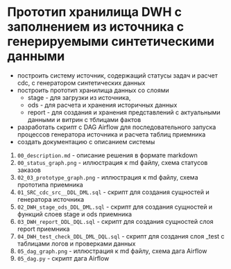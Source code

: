 # Прототип хранилища DWH с заполнением из источника с генерируемыми синтетическими данными

- построить систему источник, содержащий статусы задач и расчет cdc, с генератором синтетических данных 
- построить прототип хранилища данных со слоями
  -  stage - для загрузки из источника,
  -  ods - для расчета и хранения историчных данных
  -  report - для создания и хранения представлений с актуальными данными и витрин с тблицами фактов
- разработать скрипт c DAG Airflow для последовательного запуска процессов генератора источника и расчета таблиц приемника
- создать документацию с описанием системы

1. `00_description.md` - описание решения в формате markdown
2. `00_status_graph.png` - иллюстрация к md файлу, схема статусов заказов
3. `02_03_prototype_graph.png` - иллюстрация к md файлу, схема прототипа приемника
4. `01_SRC_cdc_src__DDL_DML.sql` - скрипт для создания сущностей и генератора источника
5. `02_DWH_stage_ods_DDL_DML.sql` - скрипт для создания сущностей и функций слоев stage и ods приемника
6. `03_DWH_report_DDL_DQL.sql` - скрипт для создания сущностей слоя report приемника
7. `04_DWH_test_check_DDL_DML_DQL.sql` - скрипт для создания слоя _test с таблицами логов и проверками данных
8. `05_dag_graph.png` - иллюстрация к md файлу, схема дага Airflow
9. `05_dag.py` - скрипт дага Airflow